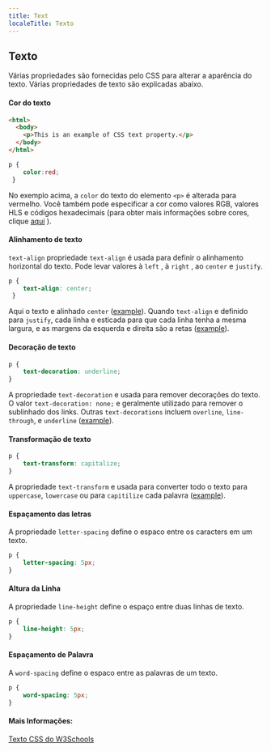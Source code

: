 ```yaml
---
title: Text
localeTitle: Texto
---
```

## Texto

Várias propriedades são fornecidas pelo CSS para alterar a aparência do texto. Várias propriedades de texto são explicadas abaixo.

#### Cor do texto

``` html
<html>
  <body>
    <p>This is an example of CSS text property.</p>
  </body>
</html>
```
``` css
p {
    color:red;
 }
```

No exemplo acima, a `color` do texto do elemento `<p>` é alterada para vermelho. Você também pode especificar a cor como valores RGB, valores HLS e códigos hexadecimais (para obter mais informações sobre cores, clique [aqui](https://guide.freecodecamp.org/css/colors) ).

#### Alinhamento de texto

`text-align` propriedade `text-align` é usada para definir o alinhamento horizontal do texto. Pode levar valores à `left` , à `right` , ao `center` e `justify`.
``` css
p {
    text-align: center;
 }
```
Aqui o texto e alinhado `center` ([example](https://www.w3schools.com/css/tryit.asp?filename=trycss_text-align)). Quando `text-align` e definido para `justify`, cada linha e esticada para que cada linha tenha a mesma largura, e as margens da esquerda e direita são a retas ([example](https://www.w3schools.com/css/tryit.asp?filename=trycss_text-align_all)).
 
 #### Decoração de texto
``` css
p {
    text-decoration: underline;
}
```
A propriedade `text-decoration` e usada para remover decorações do texto. O valor `text-decoration: none;` e geralmente utilizado para remover o sublinhado dos links. Outras `text-decorations` incluem `overline`, `line-through`, e `underline` ([example](https://www.w3schools.com/css/tryit.asp?filename=trycss_text-decoration)).
 
 #### Transformação de texto 
``` css
p {
    text-transform: capitalize;
}
```
A propriedade `text-transform` e usada para converter todo o texto para `uppercase`, `lowercase` ou para `capitilize` cada palavra ([example](https://www.w3schools.com/css/tryit.asp?filename=trycss_text-transform)). 

 #### Espaçamento das letras 
 
 A propriedade `letter-spacing` define o espaco entre os caracters em um texto. 
``` css
p {
    letter-spacing: 5px;
}
```
#### Altura da Linha 
 
 A propriedade `line-height` define o espaço entre duas linhas de texto.
``` css
p {
    line-height: 5px;
}
```
#### Espaçamento de Palavra 
 
 A `word-spacing` define o espaco entre as palavras de um texto. 
``` css
p {
    word-spacing: 5px;
}
```

#### Mais Informações:

[Texto CSS do W3Schools](https://w3schools.com/css/css_text.asp)

